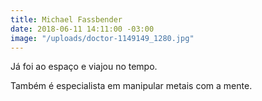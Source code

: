 ```yaml
---
title: Michael Fassbender
date: 2018-06-11 14:11:00 -03:00
image: "/uploads/doctor-1149149_1280.jpg"
---
```


Já foi ao espaço e viajou no tempo.

Também é especialista em manipular metais com a mente.